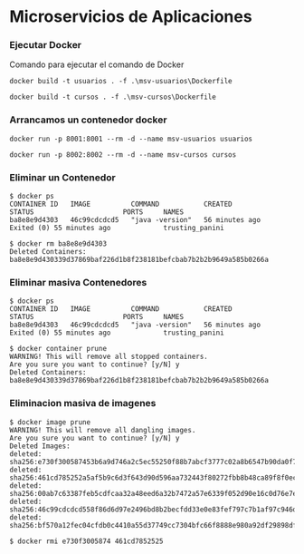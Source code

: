# Microservicios de Aplicaciones


### Ejecutar Docker
Comando para ejecutar el comando de Docker

```shell
docker build -t usuarios . -f .\msv-usuarios\Dockerfile
```
```shell
docker build -t cursos . -f .\msv-cursos\Dockerfile
```

### Arrancamos un contenedor docker
```shell
docker run -p 8001:8001 --rm -d --name msv-usuarios usuarios
```
```shell
docker run -p 8002:8002 --rm -d --name msv-cursos cursos
```

### Eliminar un Contenedor
```shell
$ docker ps
CONTAINER ID   IMAGE          COMMAND           CREATED          STATUS                      PORTS     NAMES
ba8e8e9d4303   46c99cdcdcd5   "java -version"   56 minutes ago   Exited (0) 55 minutes ago             trusting_panini

$ docker rm ba8e8e9d4303
Deleted Containers:
ba8e8e9d430339d37869baf226d1b8f238181befcbab7b2b2b9649a585b0266a
```

### Eliminar masiva Contenedores

```shell
$ docker ps
CONTAINER ID   IMAGE          COMMAND           CREATED          STATUS                      PORTS     NAMES
ba8e8e9d4303   46c99cdcdcd5   "java -version"   56 minutes ago   Exited (0) 55 minutes ago             trusting_panini

$ docker container prune
WARNING! This will remove all stopped containers.
Are you sure you want to continue? [y/N] y
Deleted Containers:
ba8e8e9d430339d37869baf226d1b8f238181befcbab7b2b2b9649a585b0266a
```

### Eliminacion masiva de imagenes
```shell
$ docker image prune
WARNING! This will remove all dangling images.
Are you sure you want to continue? [y/N] y
Deleted Images:
deleted: sha256:e730f300587453b6a9d746a2c5ec55250f88b7abcf3777c02a8b6547b90da0f7
deleted: sha256:461cd785252a5af5b9c6d3f643d90d596aa732443f80272fbb8b48ca89f8f0ec
deleted: sha256:00ab7c63387feb5cdfcaa32a48eed6a32b7472a57e6339f052d90e16c0d76e7e
deleted: sha256:46c99cdcdcd558f86d6d97e2496bd8b2becfdd33e0e83fef797c7b1af97c946d
deleted: sha256:bf570a12fec04cfdb0c4410a55d37749cc7304bfc66f8888e980a92df29898df
```

```shell
$ docker rmi e730f3005874 461cd7852525
```